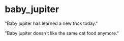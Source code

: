 # baby_jupiter

"Baby jupiter has learned a new trick today."

"Baby jupiter doesn't like the same cat food anymore."